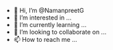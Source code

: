 - 👋 Hi, I’m @NamanpreetG
- 👀 I’m interested in ...
- 🌱 I’m currently learning ...
- 💞️ I’m looking to collaborate on ...
- 📫 How to reach me ...

<!---
NamanpreetG/NamanpreetG is a ✨ special ✨ repository because its `README.md` (this file) appears on your GitHub profile.
You can click the Preview link to take a look at your changes.
--->
